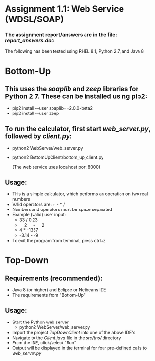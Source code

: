 # Assignment 1.1: Web Service (WDSL/SOAP)
### The assignment report/answers are in the file: _report_answers.doc_

The following has been tested using RHEL 8.1, Python 2.7, and Java 8 

# Bottom-Up

## This uses the _soaplib_ and _zeep_ libraries for Python 2.7. These can be installed using pip2:
- pip2 install --user soaplib==2.0.0-beta2
- pip2 install --user zeep

## To run the calculator, first start _web_server.py_, followed by _client.py_:
- python2 WebServer/web_server.py
- python2 BottomUpClient/bottom_up_client.py

    (The web service uses localhost port 8000)

## Usage:
- This is a simple calculator, which performs an operation on two real numbers
- Valid operators are: + - * /
- Numbers and operators must be space separated
- Example (valid) user input:
    - 33 / 0.23
    - &nbsp;&nbsp;&nbsp; 2 &nbsp;&nbsp;&nbsp; + &nbsp;&nbsp;&nbsp; 2
    - 4 * -1337
    - -3.14 - -9
- To exit the program from terminal, press ctrl+z

# Top-Down

## Requirements (recommended):
- Java 8 (or higher) and Eclipse or Netbeans IDE
- The requirements from "Bottom-Up"

## Usage:
- Start the Python web server
    - python2 WebServer/web_server.py
- Import the project _TopDownClient_ into one of the above IDE's
- Navigate to the _Client.java_ file in the _src/tns/_ directory
- From the IDE, click/select "Run"
- Output will be displayed in the terminal for four pre-defined calls to _web_server.py_